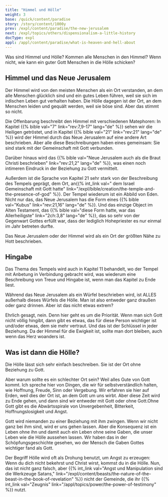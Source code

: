 ```yaml
---
title: "Himmel und Hölle"
weight: 3
base: /quick/content/paradise
story: /story/content/1000y
prev: /expl/content/paradise/the-new-jerusalem
next: /expl/topics/others/dispensionalism-a-little-history
docType: expl
appl: /appl/content/paradise/what-is-heaven-and-hell-about
---
```


Was sind Himmel und Hölle? Kommen alle Menschen in den Himmel? Wenn nicht, wie kann ein guter Gott Menschen in die Hölle schicken?

## Himmel und das Neue Jerusalem

<a name="2f63"></a>
Der Himmel wird von den meisten Menschen als ein Ort verstanden, an dem alle Menschen glücklich sind und ein gutes Leben führen, weil sie sich im irdischen Leben gut verhalten haben. Die Hölle dagegen ist der Ort, an dem Menschen leiden und gequält werden, weil sie böse sind. Aber das stimmt so nicht.

Die Offenbarung beschreibt den Himmel mit verschiedenen Matephoren: In Kapitel {{% bible val="7" link="rev:7,9-17" lang="de" %}} sehen wir die Heiligen getröstet, und in Kapitel {{% bible val="21" link="rev:21" lang="de" %}} wird der Himmel durch das Neue Jerusalem auf eine andere Art beschrieben. Aber alle diese Beschreibungen haben eines gemeinsam: Sie sind stark mit der Gemeinschaft mit Gott verbunden.

Darüber hinaus wird das {{% bible val="Neue Jerusalem auch als die Braut Christi beschrieben" link="rev:21,2" lang="de" %}}, was einen noch intimeren Eindruck in der Beziehung zu Gott vermittelt.

Außerdem ist die Sprache von Kapitel 21 sehr stark von der Beschreibung des Tempels geprägt, dem Ort, an{{% int_link val=" dem Israel Gemeinschaft mit Gott hatte" link="/expl/bible/creation/the-temple-and-the-presence-of-god" %}}. Der Tempel wiederum ist ein Abbild von Eden. Nicht nur das, das Neue Jerusalem has die Form eines {{% bible val="Kubus" link="rev:21,16" lang="de" %}}. Und das einzige Object im Alten Testament, das {{% bible val="diese Form hatte, war das Allerheiligste" link="2ch:3,8" lang="de" %}}, das so sehr von der Gegenwart Gottes erfüllt war, dass der lediglich Hohepriester es nur einmal im Jahr betreten durfte.

Das Neue Jerusalem oder der Himmel wird als ein Ort der größten Nähe zu Hott beschrieben.

## Hingabe

<a name="477f"></a>
Das Thema des Tempels wird auch in Kapitel 11 behandelt, wo der Tempel mit Anbetung in Verbindung gebracht wird, was wiederum eine Beschreibung von Treue und Hingabe ist, wenn man das Kapitel zu Ende liest.

Während das Neue Jerusalem als ein Würfel beschrieben wird, ist ALLES außerhalb dieses Würfels die Hölle. Man ist also entweder ganz draußen oder ganz drinnen. Aber ist das nicht etwas extrem?

Ehrlich gesagt, nein. Denn hier geht es um die Priorität. Wenn man sich Gott nicht völlig hingibt, dann gibt es etwas, das für diese Person wichtiger ist und/oder etwas, dem sie mehr vertraut. Und das ist der Schlüssel in jeder Beziehung. Da der Himmel für die Ewigkeit ist, sollte man dort bleiben, auch wenn das Herz woanders ist.

## Was ist dann die Hölle?

<a name="2be6"></a>
Die Hölle lässt sich sehr einfach beschreiben. Sie ist der Ort ohne Beziehung zu Gott.

Aber warum sollte es ein schlechter Ort sein? Weil alles Gute von Gott kommt. Ich spreche hier von Dingen, die wir für selbstverständlich halten, wie Hoffnung, Freude, Sinn oder Vergebung. Wir erfahren sie hier auf Erden, weil dies der Ort ist, an dem Gott um uns wirbt. Aber diese Zeit wird zu Ende gehen, und dann sind wir entweder mit Gott oder ohne Gott.Ohne Gott gibt es die Abwärtsspirale von Unvergebenheit, Bitterkeit, Hoffnungslosigkeit und Angst.

Gott wird niemanden zu einer Beziehung mit ihm zwingen. Wenn wir nicht ganz bei ihm sind, wird er uns gehen lassen. Aber die Konsequenz ist ein Leben ohne ihn und damit auch ein Leben ohne seine Gaben, die unser Leben wie die Hölle aussehen lassen. Wir haben das in der Schöpfungsgeschichte gesehen, wo der Mensch die Gaben Gottes wichtiger fand als Gott.

Der Begriff Hölle wird oft als Drohung benutzt, um Angst zu erzeugen: Wenn du dich nicht bekehrst und Christ wirst, kommst du in die Hölle. Nun, das ist nicht ganz falsch, aber {{% int_link val="Angst und Manipulation sind die Werkzeuge Satans," link="/expl/content/beasts/the-nature-of-the-beast-in-the-book-of-revelation" %}} nicht der Gemeinde, die ihr {{% int_link val="Zeugnis" link="/appl/topics/power/the-power-of-testimony" %}} nutzt.

